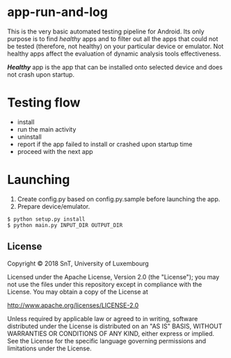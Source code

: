 # app-run-and-log

This is the very basic automated testing pipeline for Android. Its only purpose 
is to find *healthy* apps and to filter out all the apps that could not be 
tested (therefore, not healthy) on your particular device or emulator. 
Not healthy apps affect the evaluation of dynamic analysis tools effectiveness.

**_Healthy_** app is the app that can be installed onto selected device and does
not crash upon startup.

# Testing flow

- install
- run the main activity
- uninstall
- report if the app failed to install or crashed upon startup time
- proceed with the next app

# Launching
1. Create config.py based on config.py.sample before launching the app.
2. Prepare device/emulator.

```shell
$ python setup.py install
$ python main.py INPUT_DIR OUTPUT_DIR
```


## License

Copyright © 2018 SnT, University of Luxembourg

Licensed under the Apache License, Version 2.0 (the "License");
you may not use the files under this repository except in compliance with 
the License. You may obtain a copy of the License at

http://www.apache.org/licenses/LICENSE-2.0

Unless required by applicable law or agreed to in writing, software
distributed under the License is distributed on an "AS IS" BASIS,
WITHOUT WARRANTIES OR CONDITIONS OF ANY KIND, either express or implied.
See the License for the specific language governing permissions and
limitations under the License.